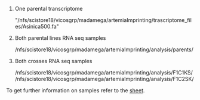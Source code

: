1. One parental transcriptome

   "/nfs/scistore18/vicosgrp/madamega/artemiaImprinting/trascriptome_files/Asinica500.fa"
    
3. Both parental lines RNA seq samples

   /nfs/scistore18/vicosgrp/madamega/artemiaImprinting/analysis/parents/
   
5. Both crosses RNA seq samples

   /nfs/scistore18/vicosgrp/madamega/artemiaImprinting/analysis/F1C1KS/
   /nfs/scistore18/vicosgrp/madamega/artemiaImprinting/analysis/F1C2SK/
   

To get further information on samples refer to the [sheet](https://docs.google.com/spreadsheets/d/14hYT9hhkgn4x_ApRkLX3pVejM53_OjZqK-rPQQt5oEk/edit#gid=1607332284).


